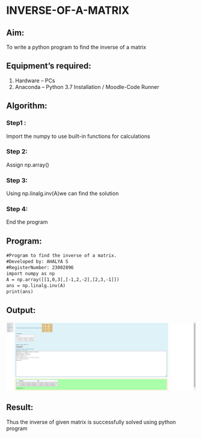 # INVERSE-OF-A-MATRIX
## Aim:
To write a python program to find the inverse of a matrix
## Equipment’s required:
1. 	Hardware – PCs
2. 	Anaconda – Python 3.7 Installation / Moodle-Code Runner
## Algorithm:
### Step1 : 
Import the numpy to use built-in functions for calculations
### Step 2: 
Assign np.array()
### Step 3: 
Using np.linalg.inv(A)we can find the solution 
### Step 4: 
End the program

## Program:
```
#Program to find the inverse of a matrix.
#Developed by: AHALYA S
#RegisterNumber: 23002896
import numpy as np
A = np.array([[1,0,3],[-1,2,-2],[2,3,-1]])
ans = np.linalg.inv(A)
print(ans)
```
## Output:
![OUTPUT](<Screenshot 2023-12-19 154049.png>)
## Result:
Thus the inverse of given matrix is successfully solved using python program

